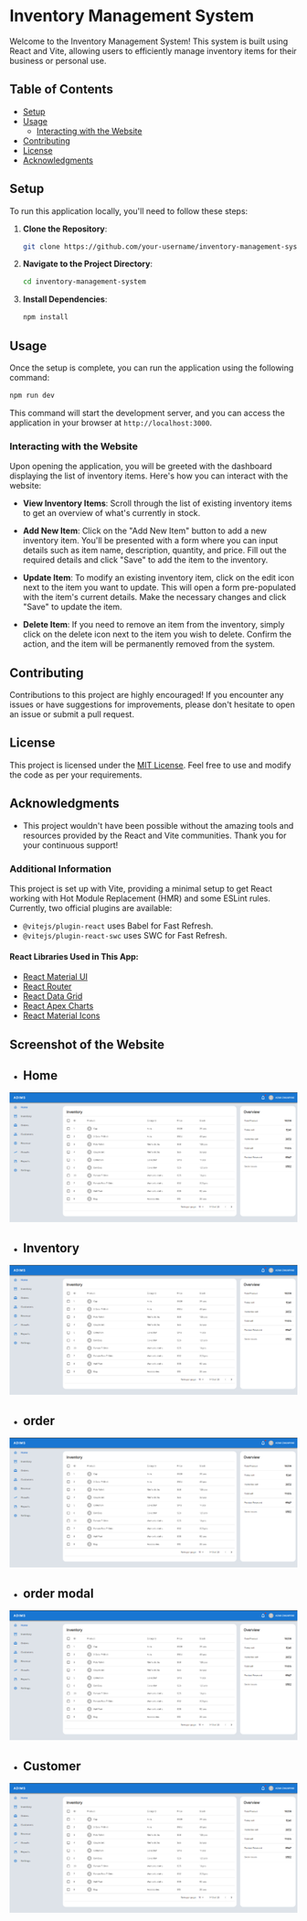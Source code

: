# Inventory Management System

Welcome to the Inventory Management System! This system is built using React and Vite, allowing users to efficiently manage inventory items for their business or personal use.

## Table of Contents
- [Setup](#setup)
- [Usage](#usage)
  - [Interacting with the Website](#interacting-with-the-website)
- [Contributing](#contributing)
- [License](#license)
- [Acknowledgments](#acknowledgments)

## Setup
To run this application locally, you'll need to follow these steps:

1. **Clone the Repository**: 
   ```bash
   git clone https://github.com/your-username/inventory-management-system.git
   ```
   
2. **Navigate to the Project Directory**:
   ```bash
   cd inventory-management-system
   ```

3. **Install Dependencies**:
   ```bash
   npm install
   ```

## Usage

Once the setup is complete, you can run the application using the following command:

```bash
npm run dev
```

This command will start the development server, and you can access the application in your browser at `http://localhost:3000`.

### Interacting with the Website

Upon opening the application, you will be greeted with the dashboard displaying the list of inventory items. Here's how you can interact with the website:

- **View Inventory Items**: Scroll through the list of existing inventory items to get an overview of what's currently in stock.
  
- **Add New Item**: Click on the "Add New Item" button to add a new inventory item. You'll be presented with a form where you can input details such as item name, description, quantity, and price. Fill out the required details and click "Save" to add the item to the inventory.

- **Update Item**: To modify an existing inventory item, click on the edit icon next to the item you want to update. This will open a form pre-populated with the item's current details. Make the necessary changes and click "Save" to update the item.

- **Delete Item**: If you need to remove an item from the inventory, simply click on the delete icon next to the item you wish to delete. Confirm the action, and the item will be permanently removed from the system.

## Contributing

Contributions to this project are highly encouraged! If you encounter any issues or have suggestions for improvements, please don't hesitate to open an issue or submit a pull request.

## License

This project is licensed under the [MIT License](LICENSE). Feel free to use and modify the code as per your requirements.

## Acknowledgments

- This project wouldn't have been possible without the amazing tools and resources provided by the React and Vite communities. Thank you for your continuous support!

### Additional Information

This project is set up with Vite, providing a minimal setup to get React working with Hot Module Replacement (HMR) and some ESLint rules. Currently, two official plugins are available:

- `@vitejs/plugin-react` uses Babel for Fast Refresh.
- `@vitejs/plugin-react-swc` uses SWC for Fast Refresh.

#### React Libraries Used in This App:

- [React Material UI](https://material-ui.com/)
- [React Router](https://reactrouter.com/)
- [React Data Grid](https://adazzle.github.io/react-data-grid/)
- [React Apex Charts](https://apexcharts.com/docs/react-charts/)
- [React Material Icons](https://material-ui.com/components/material-icons/)

## Screenshot of the Website

  - ## Home
  ![click me](https://github.com/IMDADMI/inventory-management-system/blob/2-home-part/src/assets/Home.PNG?raw=true)
  - ## Inventory
  ![click me](https://github.com/IMDADMI/inventory-management-system/blob/3-inventory-part/src/assets/Home.PNG?raw=true)
  - ## order 
  ![click me](https://github.com/IMDADMI/inventory-management-system/blob/4-order-part/src/assets/Home.PNG?raw=true)
  - ## order modal
  ![click me](https://github.com/IMDADMI/inventory-management-system/blob/4-order-part-2/src/assets/Home.PNG?raw=true)
  - ## Customer
  ![click me](https://github.com/IMDADMI/inventory-management-system/blob/5-customer-part/src/assets/Home.PNG?raw=true)
